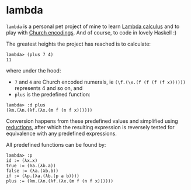 # lambda

`lambda` is a personal pet project of mine to learn [Lambda calculus](https://en.wikipedia.org/wiki/Lambda_calculus)
and to play with [Church encodings](https://en.wikipedia.org/wiki/Church_encoding).
And of course, to code in lovely Haskell :)

The greatest heights the project has reached is to calculate:
```
lambda> (plus 7 4)
11
```
where under the hood:
* `7` and `4` are Church encoded numerals, ie `(\f.(\x.(f (f (f (f x))))))` represents 4 and so on, and
* `plus` is the predefined function:
```
lambda> :d plus
(λm.(λn.(λf.(λx.(m f (n f x))))))
```
Conversion happens from these predefined values and simplified using [reductions](https://en.wikipedia.org/wiki/Lambda_calculus#Reduction),
after which the resulting expression is reversely tested for equivalence with any predefined expressions.

All predefined functions can be found by:
```
lambda> :p
id := (λx.x)
true := (λa.(λb.a))
false := (λa.(λb.b))
if := (λp.(λa.(λb.(p a b))))
plus := (λm.(λn.(λf.(λx.(m f (n f x))))))
```
